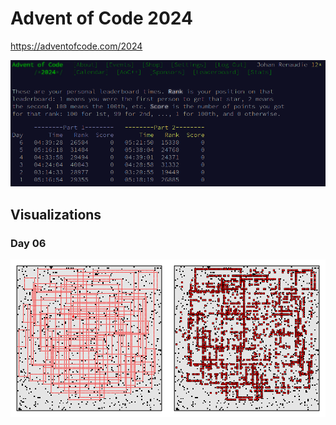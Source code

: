 # Advent of Code 2024

https://adventofcode.com/2024

![](screenshot.png)

## Visualizations

### Day 06

![](visualizations/day06.png)